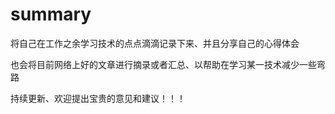 # summary

将自己在工作之余学习技术的点点滴滴记录下来、并且分享自己的心得体会

也会将目前网络上好的文章进行摘录或者汇总、以帮助在学习某一技术减少一些弯路

持续更新、欢迎提出宝贵的意见和建议！！！
